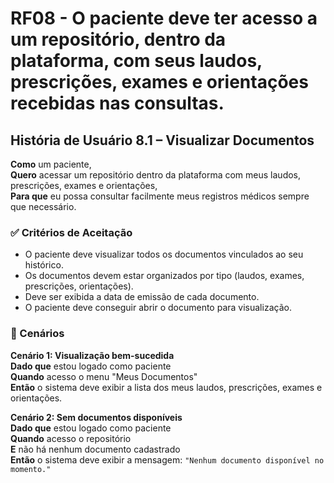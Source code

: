 # RF08 - O paciente deve ter acesso a um repositório, dentro da plataforma, com seus laudos, prescrições, exames e orientações recebidas nas consultas.

## História de Usuário 8.1 – Visualizar Documentos

**Como** um paciente,  
**Quero** acessar um repositório dentro da plataforma com meus laudos, prescrições, exames e orientações,  
**Para que** eu possa consultar facilmente meus registros médicos sempre que necessário.

### ✅ Critérios de Aceitação

- O paciente deve visualizar todos os documentos vinculados ao seu histórico.
- Os documentos devem estar organizados por tipo (laudos, exames, prescrições, orientações).
- Deve ser exibida a data de emissão de cada documento.
- O paciente deve conseguir abrir o documento para visualização.

### 📌 Cenários

**Cenário 1: Visualização bem-sucedida**  
**Dado que** estou logado como paciente  
**Quando** acesso o menu "Meus Documentos"  
**Então** o sistema deve exibir a lista dos meus laudos, prescrições, exames e orientações.

**Cenário 2: Sem documentos disponíveis**  
**Dado que** estou logado como paciente  
**Quando** acesso o repositório  
**E** não há nenhum documento cadastrado  
**Então** o sistema deve exibir a mensagem: `"Nenhum documento disponível no momento."`

